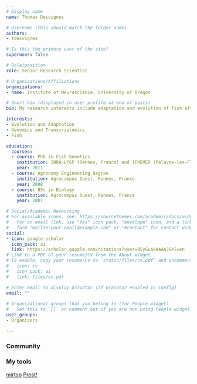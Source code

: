 ```yaml
---
# Display name
name: Thomas Desvignes

# Username (this should match the folder name)
authors:
- tdesvignes

# Is this the primary user of the site?
superuser: false

# Role/position
role: Senior Research Scientist

# Organizations/Affiliations
organizations:
- name: Institute of Neuroscience, University of Oregon

# Short bio (displayed in user profile at end of posts)
bio: My research interests include adaptation and evolution of fish after disruptive evolutionary events. Most of my research focusses on the evolution of Antarctic Notothenioids as well as the consequences of the Teleost Genome Duplication. I study miRNAs for their genetic evolution and for their potential role in canalizing development and phenotypes at evolutionary time-scale.

interests:
- Evolution and Adaptation
- Genomics and Transcriptomics
- Fish

education:
  courses:
  - course: PhD in Fish Genetics
    institution: INRA-LPGP (Rennes, France) and IFREMER (Palavas-les-Flots, France)
    year: 2011
  - course: Agronomy Engineering Degree
    institution: Agrocampus Ouest, Rennes, France
    year: 2008
  - course: BSc in Biology
    institution: Agrocampus Ouest, Rennes, France
    year: 2007

# Social/Academic Networking
# For available icons, see: https://sourcethemes.com/academic/docs/widgets/#icons
#   For an email link, use "fas" icon pack, "envelope" icon, and a link in the
#   form "mailto:your-email@example.com" or "#contact" for contact widget.
social:
- icon: google-scholar
  icon_pack: ai
  link: https://scholar.google.com/citations?user=B5yGuakAAAAJ&hl=en
# Link to a PDF of your resume/CV from the About widget.
# To enable, copy your resume/CV to `static/files/cv.pdf` and uncomment the lines below.  
# - icon: cv
#   icon_pack: ai
#   link: files/cv.pdf

# Enter email to display Gravatar (if Gravatar enabled in Config)
email: ""
  
# Organizational groups that you belong to (for People widget)
#   Set this to `[]` or comment out if you are not using People widget.  
user_groups:
- Organizers

---
```



### Community


### My tools

[mirtop](https://github.com/mirtop/mirtop)
[Prost!](https://github.com/uoregon-postlethwait/prost)

